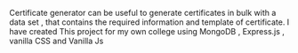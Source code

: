 Certificate generator can be useful to generate certificates in bulk with a data set , that contains the required information and template of certificate. I have created This project for my own college using MongoDB , Express.js , vanilla CSS and Vanilla Js
